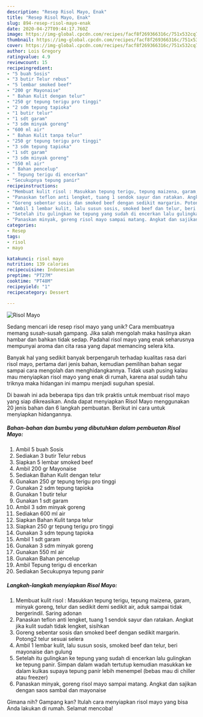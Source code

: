 ```yaml
---
description: "Resep Risol Mayo, Enak"
title: "Resep Risol Mayo, Enak"
slug: 894-resep-risol-mayo-enak
date: 2020-04-27T09:44:17.760Z
image: https://img-global.cpcdn.com/recipes/facf8f269366316c/751x532cq70/risol-mayo-foto-resep-utama.jpg
thumbnail: https://img-global.cpcdn.com/recipes/facf8f269366316c/751x532cq70/risol-mayo-foto-resep-utama.jpg
cover: https://img-global.cpcdn.com/recipes/facf8f269366316c/751x532cq70/risol-mayo-foto-resep-utama.jpg
author: Lois Gregory
ratingvalue: 4.9
reviewcount: 15
recipeingredient:
- "5 buah Sosis"
- "3 butir Telur rebus"
- "5 lembar smoked beef"
- "200 gr Mayonaise"
- " Bahan Kulit dengan telur"
- "250 gr tepung terigu pro tinggi"
- "2 sdm tepung tapioka"
- "1 butir telur"
- "1 sdt garam"
- "3 sdm minyak goreng"
- "600 ml air"
- " Bahan Kulit tanpa telur"
- "250 gr tepung terigu pro tinggi"
- "3 sdm tepung tapioka"
- "1 sdt garam"
- "3 sdm minyak goreng"
- "550 ml air"
- " Bahan pencelup"
- " Tepung terigu di encerkan"
- "Secukupnya tepung panir"
recipeinstructions:
- "Membuat kulit risol : Masukkan tepung terigu, tepung maizena, garam, minyak goreng, telur dan sedikit demi sedikit air, aduk sampai tidak bergerindil. Saring adonan"
- "Panaskan teflon anti lengket, tuang 1 sendok sayur dan ratakan. Angkat jika kulit sudah tidak lengket, sisihkan"
- "Goreng sebentar sosis dan smoked beef dengan sedikit margarin. Potong2 telur sesuai selera"
- "Ambil 1 lembar kulit, lalu susun sosis, smoked beef dan telur, beri mayonaise dan gulung"
- "Setelah itu gulingkan ke tepung yang sudah di encerkan lalu gulingkan ke tepung panir. Simpan dalam wadah tertutup kemudian masukkan ke dalam kulkas supaya tepung panir lebih menempel (bebas mau di chiller atau freezer)"
- "Panaskan minyak, goreng risol mayo sampai matang. Angkat dan sajikan dengan saos sambal dan mayonaise"
categories:
- Resep
tags:
- risol
- mayo

katakunci: risol mayo 
nutrition: 139 calories
recipecuisine: Indonesian
preptime: "PT27M"
cooktime: "PT48M"
recipeyield: "1"
recipecategory: Dessert

---
```



![Risol Mayo](https://img-global.cpcdn.com/recipes/facf8f269366316c/751x532cq70/risol-mayo-foto-resep-utama.jpg)

Sedang mencari ide resep risol mayo yang unik? Cara membuatnya memang susah-susah gampang. Jika salah mengolah maka hasilnya akan hambar dan bahkan tidak sedap. Padahal risol mayo yang enak seharusnya mempunyai aroma dan cita rasa yang dapat memancing selera kita.



Banyak hal yang sedikit banyak berpengaruh terhadap kualitas rasa dari risol mayo, pertama dari jenis bahan, kemudian pemilihan bahan segar sampai cara mengolah dan menghidangkannya. Tidak usah pusing kalau mau menyiapkan risol mayo yang enak di rumah, karena asal sudah tahu triknya maka hidangan ini mampu menjadi suguhan spesial.


Di bawah ini ada beberapa tips dan trik praktis untuk membuat risol mayo yang siap dikreasikan. Anda dapat menyiapkan Risol Mayo menggunakan 20 jenis bahan dan 6 langkah pembuatan. Berikut ini cara untuk menyiapkan hidangannya.

<!--inarticleads1-->

##### Bahan-bahan dan bumbu yang dibutuhkan dalam pembuatan Risol Mayo:

1. Ambil 5 buah Sosis
1. Sediakan 3 butir Telur rebus
1. Siapkan 5 lembar smoked beef
1. Ambil 200 gr Mayonaise
1. Sediakan  Bahan Kulit dengan telur
1. Gunakan 250 gr tepung terigu pro tinggi
1. Gunakan 2 sdm tepung tapioka
1. Gunakan 1 butir telur
1. Gunakan 1 sdt garam
1. Ambil 3 sdm minyak goreng
1. Sediakan 600 ml air
1. Siapkan  Bahan Kulit tanpa telur
1. Siapkan 250 gr tepung terigu pro tinggi
1. Gunakan 3 sdm tepung tapioka
1. Ambil 1 sdt garam
1. Gunakan 3 sdm minyak goreng
1. Gunakan 550 ml air
1. Gunakan  Bahan pencelup
1. Ambil  Tepung terigu di encerkan
1. Sediakan Secukupnya tepung panir




<!--inarticleads2-->

##### Langkah-langkah menyiapkan Risol Mayo:

1. Membuat kulit risol : Masukkan tepung terigu, tepung maizena, garam, minyak goreng, telur dan sedikit demi sedikit air, aduk sampai tidak bergerindil. Saring adonan
1. Panaskan teflon anti lengket, tuang 1 sendok sayur dan ratakan. Angkat jika kulit sudah tidak lengket, sisihkan
1. Goreng sebentar sosis dan smoked beef dengan sedikit margarin. Potong2 telur sesuai selera
1. Ambil 1 lembar kulit, lalu susun sosis, smoked beef dan telur, beri mayonaise dan gulung
1. Setelah itu gulingkan ke tepung yang sudah di encerkan lalu gulingkan ke tepung panir. Simpan dalam wadah tertutup kemudian masukkan ke dalam kulkas supaya tepung panir lebih menempel (bebas mau di chiller atau freezer)
1. Panaskan minyak, goreng risol mayo sampai matang. Angkat dan sajikan dengan saos sambal dan mayonaise




Gimana nih? Gampang kan? Itulah cara menyiapkan risol mayo yang bisa Anda lakukan di rumah. Selamat mencoba!
